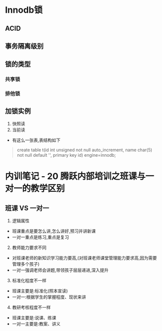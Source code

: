Innodb锁
========================

## ACID
## 事务隔离级别
## 锁的类型
 ### 共享锁
 ### 排他锁
## 加锁实例
 1. 快照读
 2. 当前读

 - 有这么一张表,表结构如下

 > create table t(id int unsigned not null auto_increment, name char(5) not null default '', primary key id) engine=innodb;

 # 内训笔记 - 20 腾跃内部培训之班课与一对一的教学区别

## 班课 VS 一对一

1. 逻辑属性
 - 班课重点是要怎么讲,怎么讲好,预习并讲新课
 - 一对一重点是练习,重点是复习
2. 教师能力要求不同
 - 对班课老师的新知识学习能力要高,(对班课老师课堂管理能力要求高,因为需要管理多个孩子)
 - 一对一强调老师会讲题,带领孩子层层递进,深入提升
3. 标准化程度不一样
 - 班课主要是:标准化(照本宣读)
 - 一对一:根据学生的掌握程度、现状来讲
4. 教研考核程度不一样
 - 班课主要是:说课、练课
 - 一对一主要是:教案、讲义